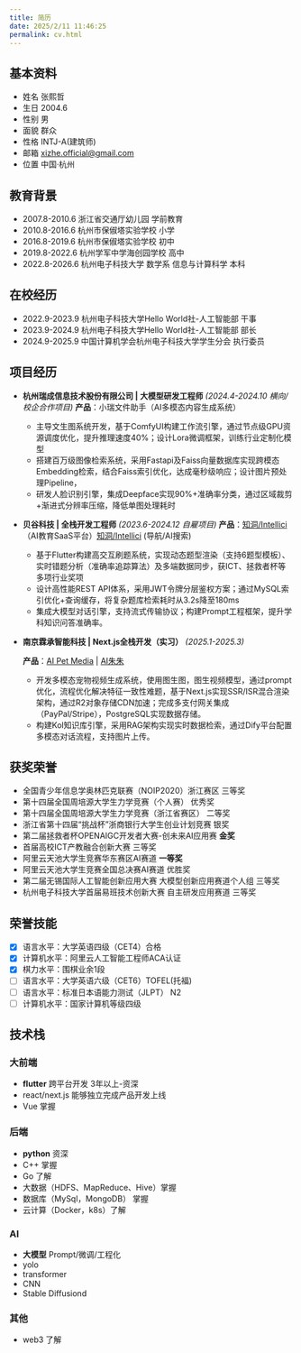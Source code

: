 ```yaml
---
title: 简历
date: 2025/2/11 11:46:25
permalink: cv.html
---
```


## 基本资料

- 姓名 张熙哲
- 生日 2004.6	
- 性别 男	
- 面貌 群众
- 性格 INTJ-A(建筑师)
- 邮箱 xizhe.official@gmail.com
- 位置 中国·杭州

## 教育背景
- 2007.8-2010.6	  浙江省交通厅幼儿园      	学前教育
- 2010.8-2016.6	  杭州市保俶塔实验学校      	小学
- 2016.8-2019.6	  杭州市保俶塔实验学校      	初中
- 2019.8-2022.6	  杭州学军中学海创园学校			高中
- 2022.8-2026.6	  杭州电子科技大学 数学系 信息与计算科学      	本科

## 在校经历

- 2022.9-2023.9   杭州电子科技大学Hello World社-人工智能部	干事
- 2023.9-2024.9   杭州电子科技大学Hello World社-人工智能部	部长
- 2024.9-2025.9   中国计算机学会杭州电子科技大学学生分会	执行委员

## 项目经历
- **杭州瑞成信息技术股份有限公司 | 大模型研发工程师**
  *(2024.4-2024.10 横向/校企合作项目)*
  **产品**：小瑞文件助手（AI多模态内容生成系统）

  - 主导文生图系统开发，基于ComfyUI构建工作流引擎，通过节点级GPU资源调度优化，提升推理速度40%；设计Lora微调框架，训练行业定制化模型
  - 搭建百万级图像检索系统，采用Fastapi及Faiss向量数据库实现跨模态Embedding检索，结合Faiss索引优化，达成毫秒级响应；设计图片预处理Pipeline，
  - 研发人脸识别引擎，集成Deepface实现90%+准确率分类，通过区域裁剪+渐进式分辨率压缩，降低单图处理耗时

- **贝谷科技 | 全栈开发工程师**
  *(2023.6-2024.12 自雇项目)*
  **产品**：[知洞/Intellici](https://intellici.bago.top)（AI教育SaaS平台）[知洞/Intellici](https://bago.top/) (导航/AI搜索)

  - 基于Flutter构建高交互刷题系统，实现动态题型渲染（支持6题型模板）、实时错题分析（准确率追踪算法）及多端数据同步，获ICT、拯救者杯等多项行业奖项
  - 设计高性能REST API体系，采用JWT令牌分层鉴权方案；通过MySQL索引优化+查询缓存，将复杂题库检索耗时从3.2s降至180ms
  - 集成大模型对话引擎，支持流式传输协议；构建Prompt工程框架，提升学科知识问答准确率。

- **南京霖承智能科技 | Next.js全栈开发（实习）**
  *(2025.1-2025.3)*

  **产品**：[AI Pet Media](https://aipet.media) | [AI朱朱](https://aizhuzhu.agentworld.chat) 

  - 开发多模态宠物视频生成系统，使用图生图，图生视频模型，通过prompt优化，流程优化解决特征一致性难题，基于Next.js实现SSR/ISR混合渲染架构，通过R2对象存储CDN加速；完成多支付网关集成（PayPal/Stripe），PostgreSQL实现数据存储。
  - 构建Kol知识库引擎，采用RAG架构实现实时数据检索，通过Dify平台配置多模态对话流程，支持图片上传。

  

## 获奖荣誉

- 全国青少年信息学奥林匹克联赛（NOIP2020）浙江赛区 三等奖
- 第十四届全国周培源大学生力学竞赛（个人赛）		    	优秀奖
- 第十四届全国周培源大学生力学竞赛（浙江省赛区）	二等奖
- 浙江省第十四届“挑战杯”浙商银行大学生创业计划竞赛 银奖
- 第二届拯救者杯OPENAIGC开发者大赛-创未来AI应用赛 **金奖**
- 首届高校ICT产教融合创新大赛   三等奖
- 阿里云天池大学生竞赛华东赛区AI赛道 **一等奖**
- 阿里云天池大学生竞赛全国总决赛AI赛道 优胜奖
- 第二届无锡国际人工智能创新应用大赛 大模型创新应用赛道个人组 三等奖
- 杭州电子科技大学首届易班技术创新大赛 自主研发应用赛道 三等奖

## 荣誉技能

- [x] 语言水平：大学英语四级（CET4）合格
- [x] 计算机水平：阿里云人工智能工程师ACA认证
- [x] 棋力水平：围棋业余1段
- [ ] 语言水平：大学英语六级（CET6）TOFEL(托福)
- [ ] 语言水平：标准日本语能力测试（JLPT） N2
- [ ] 计算机水平：国家计算机等级四级

## 技术栈
### 大前端
- **flutter** 跨平台开发 3年以上-资深
- react/next.js 能够独立完成产品开发上线
- Vue 掌握
### 后端
- **python** 资深
- C++ 掌握
- Go 了解
- 大数据（HDFS、MapReduce、Hive）掌握
- 数据库（MySql，MongoDB） 掌握
- 云计算（Docker，k8s）了解
### AI
- **大模型** Prompt/微调/工程化 
- yolo
- transformer
- CNN
- Stable Diffusiond

### 其他
- web3 了解